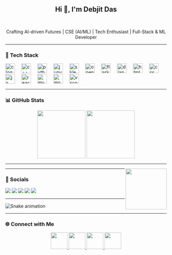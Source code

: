 <h2 align="center">Hi 👋, I'm Debjit Das</h2>

<br clear="both">

<p align="center">Crafting AI-driven Futures | CSE (AI/ML) | Tech Enthusiast | Full-Stack & ML Developer</p>

---

### 🧠 Tech Stack

<div align="left">

<!-- Programming Languages -->
<img src="https://cdn.jsdelivr.net/gh/devicons/devicon/icons/c/c-original.svg" height="30" alt="c logo" />
<img width="12" />
<img src="https://cdn.jsdelivr.net/gh/devicons/devicon/icons/cplusplus/cplusplus-original.svg" height="30" alt="c++ logo" />
<img width="12" />
<img src="https://cdn.jsdelivr.net/gh/devicons/devicon/icons/python/python-original.svg" height="30" alt="python logo" />
<img width="12" />

<!-- Python Libraries & Tools -->
<img src="https://cdn.jsdelivr.net/gh/devicons/devicon/icons/jupyter/jupyter-original.svg" height="30" alt="jupyter logo" />
<img width="12" />
<img src="https://upload.wikimedia.org/wikipedia/commons/0/05/Scikit_learn_logo_small.svg" height="30" alt="sklearn logo" />
<img width="12" />
<img src="https://cdn.jsdelivr.net/gh/devicons/devicon/icons/opencv/opencv-original.svg" height="30" alt="opencv logo" />
<img width="12" />

<!-- Frameworks -->
<img src="https://cdn.jsdelivr.net/gh/devicons/devicon/icons/flask/flask-original.svg" height="30" alt="flask logo" />
<img width="12" />
<img src="https://cdn.jsdelivr.net/gh/devicons/devicon/icons/django/django-plain.svg" height="30" alt="django logo" />
<img width="12" />

<!-- Frontend -->
<img src="https://cdn.jsdelivr.net/gh/devicons/devicon/icons/html5/html5-original.svg" height="30" alt="html logo" />
<img width="12" />
<img src="https://cdn.jsdelivr.net/gh/devicons/devicon/icons/css3/css3-original.svg" height="30" alt="css logo" />
<img width="12" />
<img src="https://cdn.jsdelivr.net/gh/devicons/devicon/icons/javascript/javascript-original.svg" height="30" alt="js logo" />
<img width="12" />
<img src="https://cdn.jsdelivr.net/gh/devicons/devicon/icons/react/react-original.svg" height="30" alt="react logo" />
<img width="12" />

<!-- Database -->
<img src="https://cdn.jsdelivr.net/gh/devicons/devicon/icons/mysql/mysql-original.svg" height="30" alt="mysql logo" />
<img width="12" />
<img src="https://cdn.jsdelivr.net/gh/devicons/devicon/icons/mongodb/mongodb-original.svg" height="30" alt="mongodb logo" />
<img width="12" />

<!-- Tools -->
<img src="https://cdn.jsdelivr.net/gh/devicons/devicon/icons/vscode/vscode-original.svg" height="30" alt="vscode logo" />

</div>

---

### 📊 GitHub Stats

<div align="center">
  <img src="https://github-readme-stats.vercel.app/api?username=debjit11&show_icons=true&theme=dracula&locale=en" height="150" />
  <img src="https://github-readme-stats.vercel.app/api/top-langs/?username=debjit11&layout=compact&theme=dracula" height="150" />
</div>

---

<img align="right" height="128" src="https://clintbird.com/images/posts/2017/gifs-2.gif" />

---

### 🔗 Socials

<div align="left">
  <img src="https://img.shields.io/badge/Youtube-%23FF0000.svg?style=for-the-badge&logo=youtube&logoColor=white" />
  <img src="https://img.shields.io/badge/Instagram-%23E4405F.svg?style=for-the-badge&logo=instagram&logoColor=white" />
  <img src="https://img.shields.io/badge/LinkedIn-%230077B5.svg?style=for-the-badge&logo=linkedin&logoColor=white" />
  <img src="https://img.shields.io/badge/Gmail-%23D14836.svg?style=for-the-badge&logo=gmail&logoColor=white" />
  <img src="https://img.shields.io/badge/StackOverflow-%23FE7A16.svg?style=for-the-badge&logo=stackoverflow&logoColor=white" />
</div>

---

<img src="https://raw.githubusercontent.com/debjit11/debjit11/output/snake.svg" alt="Snake animation" />

---

### 🌐 Connect with Me

<div align="center">
  <a href="https://www.linkedin.com/in/debjit-das-7a028128a/" target="_blank">
    <img src="https://raw.githubusercontent.com/maurodesouza/profile-readme-generator/master/src/assets/icons/social/linkedin/default.svg" width="52" />
  </a>
  <a href="https://www.youtube.com/@Computer-Detective" target="_blank">
    <img src="https://raw.githubusercontent.com/maurodesouza/profile-readme-generator/master/src/assets/icons/social/youtube/default.svg" width="52" />
  </a>
  <a href="https://www.instagram.com/debjitdas_jm/" target="_blank">
    <img src="https://raw.githubusercontent.com/maurodesouza/profile-readme-generator/master/src/assets/icons/social/instagram/default.svg" width="52" />
  </a>
  <a href="mailto:debjitdasjm@gmail.com" target="_blank">
    <img src="https://raw.githubusercontent.com/maurodesouza/profile-readme-generator/master/src/assets/icons/social/gmail/default.svg" width="52" />
  </a>
</div>
